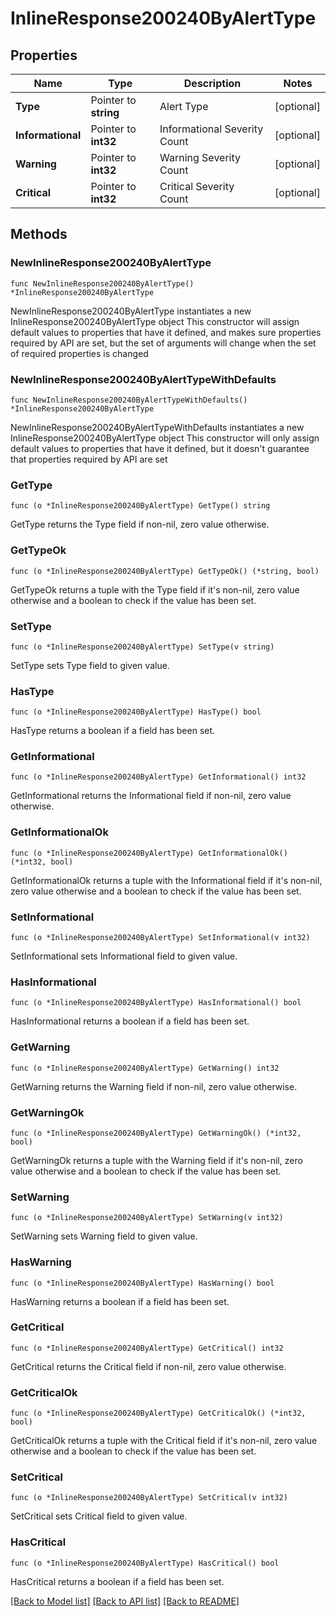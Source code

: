 # InlineResponse200240ByAlertType

## Properties

Name | Type | Description | Notes
------------ | ------------- | ------------- | -------------
**Type** | Pointer to **string** | Alert Type | [optional] 
**Informational** | Pointer to **int32** | Informational Severity Count | [optional] 
**Warning** | Pointer to **int32** | Warning Severity Count | [optional] 
**Critical** | Pointer to **int32** | Critical Severity Count | [optional] 

## Methods

### NewInlineResponse200240ByAlertType

`func NewInlineResponse200240ByAlertType() *InlineResponse200240ByAlertType`

NewInlineResponse200240ByAlertType instantiates a new InlineResponse200240ByAlertType object
This constructor will assign default values to properties that have it defined,
and makes sure properties required by API are set, but the set of arguments
will change when the set of required properties is changed

### NewInlineResponse200240ByAlertTypeWithDefaults

`func NewInlineResponse200240ByAlertTypeWithDefaults() *InlineResponse200240ByAlertType`

NewInlineResponse200240ByAlertTypeWithDefaults instantiates a new InlineResponse200240ByAlertType object
This constructor will only assign default values to properties that have it defined,
but it doesn't guarantee that properties required by API are set

### GetType

`func (o *InlineResponse200240ByAlertType) GetType() string`

GetType returns the Type field if non-nil, zero value otherwise.

### GetTypeOk

`func (o *InlineResponse200240ByAlertType) GetTypeOk() (*string, bool)`

GetTypeOk returns a tuple with the Type field if it's non-nil, zero value otherwise
and a boolean to check if the value has been set.

### SetType

`func (o *InlineResponse200240ByAlertType) SetType(v string)`

SetType sets Type field to given value.

### HasType

`func (o *InlineResponse200240ByAlertType) HasType() bool`

HasType returns a boolean if a field has been set.

### GetInformational

`func (o *InlineResponse200240ByAlertType) GetInformational() int32`

GetInformational returns the Informational field if non-nil, zero value otherwise.

### GetInformationalOk

`func (o *InlineResponse200240ByAlertType) GetInformationalOk() (*int32, bool)`

GetInformationalOk returns a tuple with the Informational field if it's non-nil, zero value otherwise
and a boolean to check if the value has been set.

### SetInformational

`func (o *InlineResponse200240ByAlertType) SetInformational(v int32)`

SetInformational sets Informational field to given value.

### HasInformational

`func (o *InlineResponse200240ByAlertType) HasInformational() bool`

HasInformational returns a boolean if a field has been set.

### GetWarning

`func (o *InlineResponse200240ByAlertType) GetWarning() int32`

GetWarning returns the Warning field if non-nil, zero value otherwise.

### GetWarningOk

`func (o *InlineResponse200240ByAlertType) GetWarningOk() (*int32, bool)`

GetWarningOk returns a tuple with the Warning field if it's non-nil, zero value otherwise
and a boolean to check if the value has been set.

### SetWarning

`func (o *InlineResponse200240ByAlertType) SetWarning(v int32)`

SetWarning sets Warning field to given value.

### HasWarning

`func (o *InlineResponse200240ByAlertType) HasWarning() bool`

HasWarning returns a boolean if a field has been set.

### GetCritical

`func (o *InlineResponse200240ByAlertType) GetCritical() int32`

GetCritical returns the Critical field if non-nil, zero value otherwise.

### GetCriticalOk

`func (o *InlineResponse200240ByAlertType) GetCriticalOk() (*int32, bool)`

GetCriticalOk returns a tuple with the Critical field if it's non-nil, zero value otherwise
and a boolean to check if the value has been set.

### SetCritical

`func (o *InlineResponse200240ByAlertType) SetCritical(v int32)`

SetCritical sets Critical field to given value.

### HasCritical

`func (o *InlineResponse200240ByAlertType) HasCritical() bool`

HasCritical returns a boolean if a field has been set.


[[Back to Model list]](../README.md#documentation-for-models) [[Back to API list]](../README.md#documentation-for-api-endpoints) [[Back to README]](../README.md)


